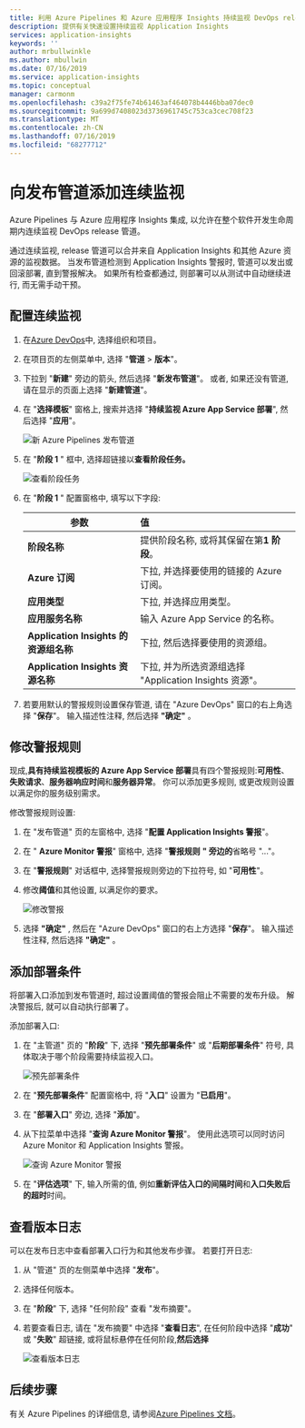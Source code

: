 ```yaml
---
title: 利用 Azure Pipelines 和 Azure 应用程序 Insights 持续监视 DevOps release 管道 |Microsoft Docs
description: 提供有关快速设置持续监视 Application Insights
services: application-insights
keywords: ''
author: mrbullwinkle
ms.author: mbullwin
ms.date: 07/16/2019
ms.service: application-insights
ms.topic: conceptual
manager: carmonm
ms.openlocfilehash: c39a2f75fe74b61463af464078b4446bba07dec0
ms.sourcegitcommit: 9a699d7408023d3736961745c753ca3cec708f23
ms.translationtype: MT
ms.contentlocale: zh-CN
ms.lasthandoff: 07/16/2019
ms.locfileid: "68277712"
---
```

# <a name="add-continuous-monitoring-to-your-release-pipeline"></a>向发布管道添加连续监视

Azure Pipelines 与 Azure 应用程序 Insights 集成, 以允许在整个软件开发生命周期内连续监视 DevOps release 管道。 

通过连续监视, release 管道可以合并来自 Application Insights 和其他 Azure 资源的监视数据。 当发布管道检测到 Application Insights 警报时, 管道可以发出或回滚部署, 直到警报解决。 如果所有检查都通过, 则部署可以从测试中自动继续进行, 而无需手动干预。 

## <a name="configure-continuous-monitoring"></a>配置连续监视

1. 在[Azure DevOps](https://dev.azure.com)中, 选择组织和项目。
   
1. 在项目页的左侧菜单中, 选择 "**管道** > **版本**"。 
   
1. 下拉到 "**新建**" 旁边的箭头, 然后选择 "**新发布管道**"。 或者, 如果还没有管道, 请在显示的页面上选择 "**新建管道**"。
   
1. 在 "**选择模板**" 窗格上, 搜索并选择 "**持续监视 Azure App Service 部署**", 然后选择 "**应用**"。 

   ![新 Azure Pipelines 发布管道](media/continuous-monitoring/001.png)

1. 在 "**阶段 1** " 框中, 选择超链接以**查看阶段任务。**

   ![查看阶段任务](media/continuous-monitoring/002.png)

1. 在 "**阶段 1** " 配置窗格中, 填写以下字段: 

    | 参数        | 值 |
   | ------------- |:-----|
   | **阶段名称**      | 提供阶段名称, 或将其保留在第**1 阶段**。 |
   | **Azure 订阅** | 下拉, 并选择要使用的链接的 Azure 订阅。|
   | **应用类型** | 下拉, 并选择应用类型。 |
   | **应用服务名称** | 输入 Azure App Service 的名称。 |
   | **Application Insights 的资源组名称**    | 下拉, 然后选择要使用的资源组。 |
   | **Application Insights 资源名称** | 下拉, 并为所选资源组选择 "Application Insights 资源"。

1. 若要用默认的警报规则设置保存管道, 请在 "Azure DevOps" 窗口的右上角选择 "**保存**"。 输入描述性注释, 然后选择 **"确定"** 。

## <a name="modify-alert-rules"></a>修改警报规则

现成,**具有持续监视模板的 Azure App Service 部署**具有四个警报规则:**可用性**、**失败请求**、**服务器响应时间**和**服务器异常**。 你可以添加更多规则, 或更改规则设置以满足你的服务级别需求。 

修改警报规则设置:

1. 在 "发布管道" 页的左窗格中, 选择 "**配置 Application Insights 警报**"。

1. 在 " **Azure Monitor 警报**" 窗格中, 选择 "**警报规则** **" 旁边的**省略号 "..."。
   
1. 在 "**警报规则**" 对话框中, 选择警报规则旁边的下拉符号, 如 "**可用性**"。 
   
1. 修改**阈值**和其他设置, 以满足你的要求。
   
   ![修改警报](media/continuous-monitoring/003.png)
   
1. 选择 **"确定"** , 然后在 "Azure DevOps" 窗口的右上方选择 "**保存**"。 输入描述性注释, 然后选择 **"确定"** 。

## <a name="add-deployment-conditions"></a>添加部署条件

将部署入口添加到发布管道时, 超过设置阈值的警报会阻止不需要的发布升级。 解决警报后, 就可以自动执行部署了。

添加部署入口:

1. 在 "主管道" 页的 "**阶段**" 下, 选择 "**预先部署条件**" 或 "**后期部署条件**" 符号, 具体取决于哪个阶段需要持续监视入口。
   
   ![预先部署条件](media/continuous-monitoring/004.png)
   
1. 在 "**预先部署条件**" 配置窗格中, 将 "**入口**" 设置为 "**已启用**"。
   
1. 在 "**部署入口**" 旁边, 选择 "**添加**"。
   
1. 从下拉菜单中选择 "**查询 Azure Monitor 警报**"。 使用此选项可以同时访问 Azure Monitor 和 Application Insights 警报。
   
   ![查询 Azure Monitor 警报](media/continuous-monitoring/005.png)
   
1. 在 "**评估选项**" 下, 输入所需的值, 例如**重新评估入口的间隔时间**和**入口失败后的超时**时间。 

## <a name="view-release-logs"></a>查看版本日志

可以在发布日志中查看部署入口行为和其他发布步骤。 若要打开日志:

1. 从 "管道" 页的左侧菜单中选择 "**发布**"。 
   
1. 选择任何版本。 
   
1. 在 "**阶段**" 下, 选择 "任何阶段" 查看 "发布摘要"。 
   
1. 若要查看日志, 请在 "发布摘要" 中选择 "**查看日志**", 在任何阶段中选择 "**成功**" 或 "**失败**" 超链接, 或将鼠标悬停在任何阶段,**然后选择** 
   
   ![查看版本日志](media/continuous-monitoring/006.png)

## <a name="next-steps"></a>后续步骤

有关 Azure Pipelines 的详细信息, 请参阅[Azure Pipelines 文档](https://docs.microsoft.com/azure/devops/pipelines)。

